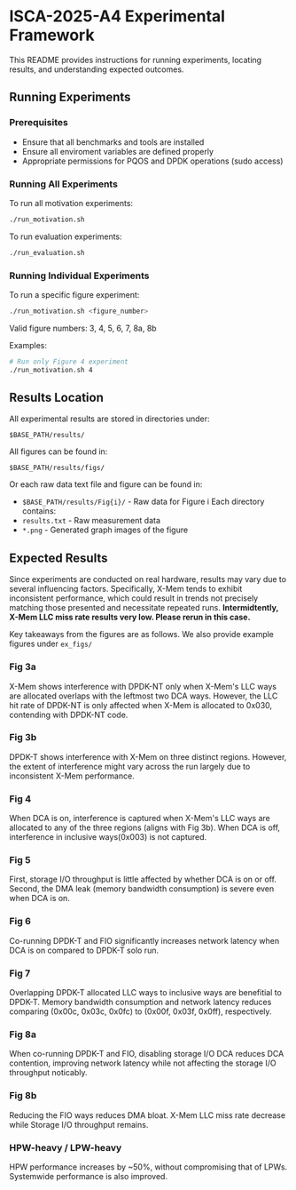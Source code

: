 # ISCA-2025-A4 Experimental Framework

This README provides instructions for running experiments, locating results, and understanding expected outcomes.

## Running Experiments

### Prerequisites
- Ensure that all benchmarks and tools are installed
- Ensure all enviroment variables are defined properly
- Appropriate permissions for PQOS and DPDK operations (sudo access)

### Running All Experiments
To run all motivation experiments:
```bash
./run_motivation.sh
```
To run evaluation experiments:
```bash
./run_evaluation.sh
```

### Running Individual Experiments
To run a specific figure experiment:
```bash
./run_motivation.sh <figure_number>
```

Valid figure numbers: 3, 4, 5, 6, 7, 8a, 8b

Examples:
```bash
# Run only Figure 4 experiment
./run_motivation.sh 4
```

## Results Location

All experimental results are stored in directories under:
```
$BASE_PATH/results/
```

All figures can be found in:
```
$BASE_PATH/results/figs/
```

Or each raw data text file and figure can be found in:
- `$BASE_PATH/results/Fig{i}/` - Raw data for Figure i
Each directory contains:
- `results.txt` - Raw measurement data
- `*.png` - Generated graph images of the figure

## Expected Results

Since experiments are conducted on real hardware, results may vary due to several influencing factors. Specifically, X-Mem tends to exhibit inconsistent performance, which could result in trends not precisely matching those presented and necessitate repeated runs. **Intermidtently, X-Mem LLC miss rate results very low. Please rerun in this case.**

Key takeaways from the figures are as follows. We also provide example figures under `ex_figs/`

### Fig 3a
X-Mem shows interference with DPDK-NT only when X-Mem's LLC ways are allocated overlaps with the leftmost two DCA ways. However, the LLC hit rate of DPDK-NT is only affected when X-Mem is allocated to 0x030, contending with DPDK-NT code.

### Fig 3b
DPDK-T shows interference with X-Mem on three distinct regions. However, the extent of interference might vary across the run largely due to inconsistent X-Mem performance.

### Fig 4
When DCA is on, interference is captured when X-Mem's LLC ways are allocated to any of the three regions (aligns with Fig 3b). When DCA is off, interference in inclusive ways(0x003) is not captured.

### Fig 5
First, storage I/O throughput is little affected by whether DCA is on or off. Second, the DMA leak (memory bandwidth consumption) is severe even when DCA is on.

### Fig 6
Co-running DPDK-T and FIO significantly increases network latency when DCA is on compared to DPDK-T solo run.

### Fig 7
Overlapping DPDK-T allocated LLC ways to inclusive ways are benefitial to DPDK-T. Memory bandwidth consumption and network latency reduces comparing (0x00c, 0x03c, 0x0fc) to (0x00f, 0x03f, 0x0ff), respectively.

### Fig 8a
When co-running DPDK-T and FIO, disabling storage I/O DCA reduces DCA contention, improving network latency while not affecting the storage I/O throughput noticably.

### Fig 8b
Reducing the FIO ways reduces DMA bloat. X-Mem LLC miss rate decrease while Storage I/O throughput remains.

### HPW-heavy / LPW-heavy
HPW performance increases by ~50%, without compromising that of LPWs. Systemwide performance is also improved.